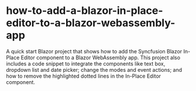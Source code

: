 # how-to-add-a-blazor-in-place-editor-to-a-blazor-webassembly-app
A quick start Blazor project that shows how to add the Syncfusion Blazor In-Place Editor component to a Blazor WebAssembly app. This project also includes a code snippet to integrate the components like text box, dropdown list and date picker; change the modes and event actions; and how to remove the highlighted dotted lines in the In-Place Editor component.
